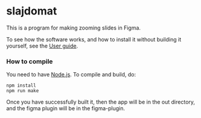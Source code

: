 # slajdomat
This is a program for making zooming slides in Figma.

To see how the software works, and how to install it without building it yourself, see the
[User guide](docs/README.md).



### How to compile

You need to have [Node.js](https://nodejs.org/en). 
To compile and build, do:

	npm install
	npm run make

 Once you have successfully built it, then the app will be in the out directory, and the figma plugin will be in the figma-plugin.
